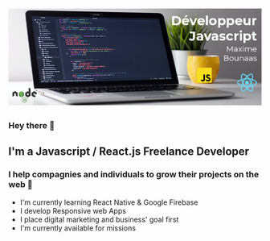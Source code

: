 # [![Maxime Bounaas Header](https://raw.githubusercontent.com/MaximeBF2000/MaximeBF2000/master/github_banner.png?token=ALCTJVRYTZSWBNV4S7CJXQK7IOOJ2)](https://maxime-bounaas.netlify.app/)

### Hey there 👋

## I'm a Javascript / React.js Freelance Developer
### I help compagnies and individuals to grow their projects on the web 🚀

- I'm currently learning React Native & Google Firebase  
- I develop Responsive web Apps  
- I place digital marketing and business' goal first  
- I'm currently available for missions

